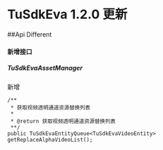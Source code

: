 # TuSdkEva 1.2.0 更新  

##Api Different


#### 新增接口

##### TuSdkEvaAssetManager

新增

	/**
     * 获取视频透明通道资源替换列表
     *
     * @return 获取视频透明通道资源替换列表
     **/
    public TuSdkEvaEntityQueue<TuSdkEvaVideoEntity> getReplaceAlphaVideoList();